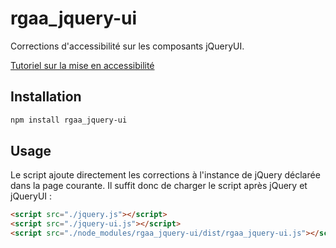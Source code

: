 # rgaa_jquery-ui

Corrections d'accessibilité sur les composants jQueryUI.

[Tutoriel sur la mise en accessibilité](https://disic.github.io/rgaa_bibliotheques-javascript/tutoriels/jquery-ui.html)

## Installation

```sh
npm install rgaa_jquery-ui
```

## Usage

Le script ajoute directement les corrections à l'instance de jQuery déclarée dans la page courante. Il suffit donc de charger le script après jQuery et jQueryUI :

```html
<script src="./jquery.js"></script>
<script src="./jquery-ui.js"></script>
<script src="./node_modules/rgaa_jquery-ui/dist/rgaa_jquery-ui.js"></script>
```
